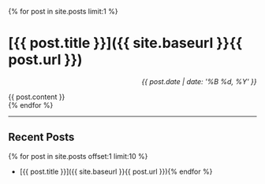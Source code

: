 {% for post in site.posts limit:1 %}
# [{{ post.title }}]({{ site.baseurl }}{{ post.url }})
<p style="text-align:right; font-style:italic;">{{ post.date | date: '%B %d, %Y' }}</p>
<div>{{ post.content }}</div>
{% endfor %}

---
## Recent Posts
{% for post in site.posts offset:1 limit:10 %}
- [{{ post.title }}]({{ site.baseurl }}{{ post.url }}){% endfor %}

